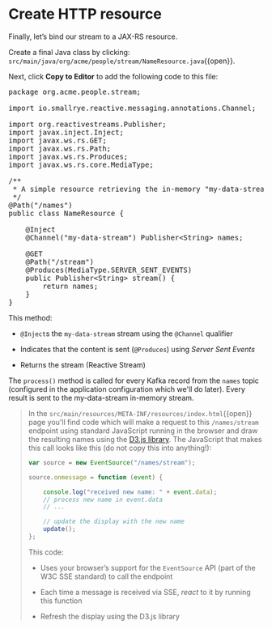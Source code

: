 # Create HTTP resource

Finally, let’s bind our stream to a JAX-RS resource.

Create a final Java class by clicking: `src/main/java/org/acme/people/stream/NameResource.java`{{open}}.

Next, click **Copy to Editor** to add the following code to this file:

<pre class="file" data-filename="./src/main/java/org/acme/people/stream/NameResource.java" data-target="replace">
package org.acme.people.stream;

import io.smallrye.reactive.messaging.annotations.Channel;

import org.reactivestreams.Publisher;
import javax.inject.Inject;
import javax.ws.rs.GET;
import javax.ws.rs.Path;
import javax.ws.rs.Produces;
import javax.ws.rs.core.MediaType;

/**
 * A simple resource retrieving the in-memory "my-data-stream" and sending the items as server-sent events.
 */
@Path("/names")
public class NameResource {

    @Inject
    @Channel("my-data-stream") Publisher&lt;String&gt; names;

    @GET
    @Path("/stream")
    @Produces(MediaType.SERVER_SENT_EVENTS)
    public Publisher&lt;String&gt; stream() {
        return names;
    }
}
</pre>

This method:

  - `@Inject`s the `my-data-stream` stream using the `@Channel` qualifier

  - Indicates that the content is sent (`@Produces`) using *Server Sent Events*

  - Returns the stream (Reactive Stream)

The `process()` method is called for every Kafka record from the `names` topic (configured in the application
configuration which we'll do later). Every result is sent to the my-data-stream in-memory stream.

> In the `src/main/resources/META-INF/resources/index.html`{{open}} page you'll find code
> which will make a request to this `/names/stream` endpoint using standard JavaScript running in the browser and draw
> the resulting names using the [D3.js library](https://d3js.org/). The JavaScript that makes this call looks like this
> (do not copy this into anything\!):
>
> ```javascript
> var source = new EventSource("/names/stream");
>
> source.onmessage = function (event) {
>
>     console.log("received new name: " + event.data);
>     // process new name in event.data
>     // ...
>
>     // update the display with the new name
>     update();
> };
> ```
>  This code:
>
>   - Uses your browser’s support for the `EventSource` API (part of the W3C SSE standard) to call the endpoint
>
>   - Each time a message is received via SSE, *react* to it by running this function
>
>   - Refresh the display using the D3.js library
